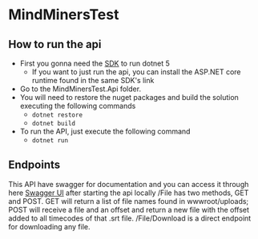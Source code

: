 # MindMinersTest


## How to run the api

 - First you gonna need the [SDK](https://dotnet.microsoft.com/download/dotnet/5.0) to run dotnet 5
   - If you want to just run the api, you can install the ASP.NET core runtime found in the same SDK's link
 - Go to the MindMinersTest.Api folder.
 - You will need to restore the nuget packages and build the solution executing the following commands
   - `dotnet restore`
   - `dotnet build`
- To run the API, just execute the following command
   - `dotnet run`

## Endpoints

This API have swagger for documentation and you can access it through here [Swagger UI](https://localhost:5001/swagger/index.html) after starting the api locally
/File has two methods, GET and POST. GET will return a list of file names found in wwwroot/uploads; POST will receive a file and an offset and return a new file with the offset added to all timecodes of that .srt file.
/File/Download is a direct endpoint for downloading any file.